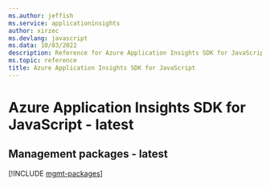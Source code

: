 ```yaml
---
ms.author: jeffish
ms.service: applicationinsights
author: xirzec
ms.devlang: javascript
ms.data: 10/03/2022
description: Reference for Azure Application Insights SDK for JavaScript
ms.topic: reference
title: Azure Application Insights SDK for JavaScript
---
```

# Azure Application Insights SDK for JavaScript - latest

## Management packages - latest
[!INCLUDE [mgmt-packages](application-insights-mgmt-index.md)]